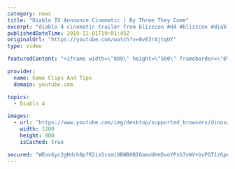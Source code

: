 ```yaml
---
category: news
title: "Diablo IV Announce Cinematic | By Three They Come"
excerpt: "diablo 4 cinematic trailer from blizzcon #d4 #blizzcon #diablo."
publishedDateTime: 2019-11-01T19:01:45Z
originalUrl: "https://youtube.com/watch?v=0vE3rAjtqUY"
type: video

featuredContent: "<iframe width=\"800\" height=\"500\" frameborder=\"0\" src=\"https://www.youtube.com/embed/0vE3rAjtqUY\" allow=\"accelerometer; autoplay; encrypted-media; gyroscope; picture-in-picture\" allowfullscreen></iframe>"

provider:
  name: Game Clips And Tips
  domain: youtube.com

topics:
  - Diablo 4

images:
  - url: "https://www.youtube.com/img/desktop/supported_browsers/dinosaur.png"
    width: 1200
    height: 800
    isCached: true

secured: "WEovGyc2gHdrh8pfR2isScsmi9BNB0BI6aeuUHnDvoYPsb7vWV+bvPQT1z6pAanTm4mcuA8P6Gr0SL8uWnUCZnshOmtYHGnWP2oDBOwCqbSy+PcMTWoOLUPdjM0HNDH1CtiCUS/5KjB5pjoROVSgk3ebLeNHMIYXJNMXW0nAqkLXwEfIqW9xnZ9ipuyGqWtoQZ6oG0HnI2BGHw1Bqi83TcHY8dERQcMWwLuUC/5kg36IaU8X3SXgf4s3+I5zB14VxLnj321Lxtmt9Alf01DKGKCA4xoVgpu+g8PfA5liPS326xJXsjMJlq8mQ6sz1oSCQkKYt5DKrJ+uxUK3+Ly59IDn+/qu7Pdh6SFPwct8wh4QaatL46WRbNWQTm0FBbWyDWqp5A/wdNB3Y0j48qpu5g==;lpPkXskEDfvDdh9KLamb8w=="
---
```


